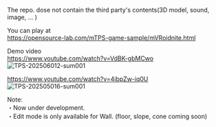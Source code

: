 The repo. dose not contain the third party's contents(3D model, sound, image, ... )  
  
You can play at  
https://opensource-lab.com/mTPS-game-sample/mVRoidnite.html  

Demo video  
https://www.youtube.com/watch?v=VdBK-gbMCwo  
![TPS-202506012-sum001](https://github.com/user-attachments/assets/1f4c428c-499b-4abd-b1b3-cf5d806b1bdc)  

https://www.youtube.com/watch?v=4ibpZw-iq0U    
![TPS-202505016-sum001](https://github.com/user-attachments/assets/19f89e2b-e8ae-47af-93b6-0b95bc228274)  

Note:  
・Now under development.  
・Edit mode is only available for Wall. (floor, slope, cone coming soon)



  
